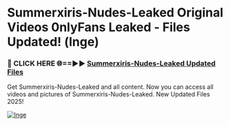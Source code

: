 # Summerxiris-Nudes-Leaked Original Videos 0nlyFans Leaked - Files Updated! (lnge)

<h3>🔴 CLICK HERE 🌐==►► <a href="https://tinyurl.com/yc6ubb5a" rel="nofollow">Summerxiris-Nudes-Leaked Updated Files</a></h3>

Get Summerxiris-Nudes-Leaked and all content. Now you can access all videos and pictures of Summerxiris-Nudes-Leaked. New Updated Files 2025!

[![lnge](https://i.imgur.com/7eu0CRL.gif)](https://tinyurl.com/yc6ubb5a)
